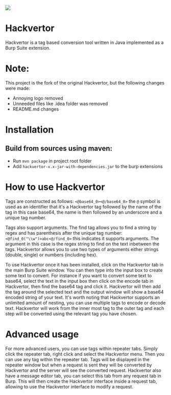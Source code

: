 ![](https://github.com/hackvertor/hackvertor/blob/master/src/main/resources/images/logo-light.png)

# Hackvertor
Hackvertor is a tag based conversion tool written in Java implemented as a Burp Suite extension.

# Note:
This project is the fork of the original Hackvertor, but the following changes were made:
- Annoying logo removed
- Unneeded files like .idea folder was removed
- README.md changes

# Installation
## Build from sources using maven:
- Run `mvn package` in project root folder
- Add `hackvertor-x.x-jar-with-dependencies.jar` to the burp extensions

# How to use Hackvertor

Tags are constructed as follows:
``<@base64_0><@/base64_0>`` the ``@`` symbol is used as an identifier that it's a Hackvertor tag followed by the name of the tag in this case base64, the name is then followed by an underscore and a unique tag number.

Tags also support arguments. The find tag allows you to find a string by regex and has parenthesis after the unique tag number:
``<@find_0("\\w")>abc<@/find_0>`` this indicates it supports arguments. The argument in this case is the regex string to find on the text inbetween the tags. Hackvertor allows you to use two types of arguments either strings (double, single) or numbers (including hex).

To use Hackvertor once it has been installed, click on the Hackvertor tab in the main Burp Suite window. You can then type into the input box to create some text to convert. For instance if you want to convert some text to base64, select the text in the input box then click on the encode tab in Hackvertor, then find the base64 tag and click it. Hackvertor will then add the tag around the selected text and the output window will show a base64 encoded string of your text. It's worth noting that Hackvertor supports an unlimited amount of nesting, you can use multiple tags to encode or decode text. Hackvertor will work from the inner most tag to the outer tag and each step will be converted using the relevant tag you have chosen.

# Advanced usage

For more advanced users, you can use tags within repeater tabs. Simply click the repeater tab, right click and select the Hackvertor menu. Then you can use any tag within the repeater tab. Tags will be displayed in the repeater window but when a request is sent they will be converted by Hackvertor and the server will see the converted request. Hackvertor also have a message editor tab, you can select this tab from any request tab in Burp. This will then create the Hackvertor interface inside a request tab, allowing to use the Hackvertor interface to modify a request.
